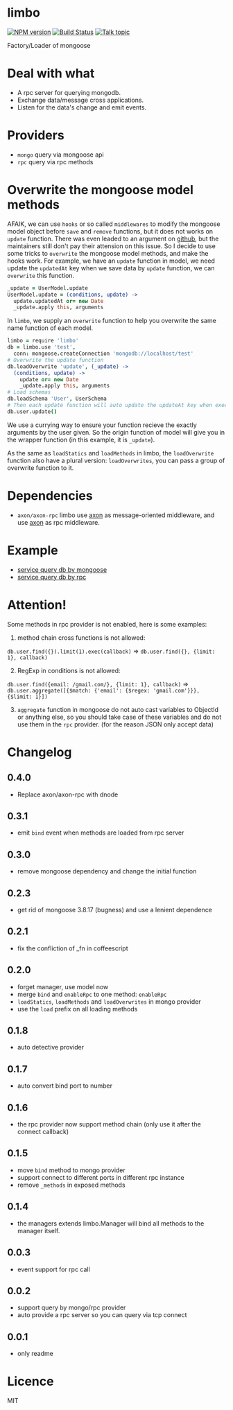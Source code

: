 limbo
=====

[![NPM version][npm-image]][npm-url]
[![Build Status][travis-image]][travis-url]
[![Talk topic][talk-image]][talk-url]

Factory/Loader of mongoose

# Deal with what
- A rpc server for querying mongodb.
- Exchange data/message cross applications.
- Listen for the data's change and emit events.

# Providers
- `mongo` query via mongoose api
- `rpc` query via rpc methods

# Overwrite the mongoose model methods

AFAIK, we can use `hooks` or so called `middlewares` to modify the mongoose model object before `save` and `remove` functions, but it does not works on `update` function. There was even leaded to an argument on [github](https://github.com/LearnBoost/mongoose/issues/964), but the maintainers still don't pay their attension on this issue.
So I decide to use some tricks to `overwrite` the mongoose model methods, and make the hooks work. For example, we have an `update` function in model, we need update the `updatedAt` key when we save data by `update` function, we can `overwrite` this function.

```coffeescript
_update = UserModel.update
UserModel.update = (conditions, update) ->
  update.updatedAt or= new Date
  _update.apply this, arguments
```

In `limbo`, we supply an `overwrite` function to help you overwrite the same name function of each model.

```coffeescript
limbo = require 'limbo'
db = limbo.use 'test',
  conn: mongoose.createConnection 'mongodb://localhost/test'
# Overwrite the update function
db.loadOverwrite 'update', (_update) ->
  (conditions, update) ->
    update or= new Date
    _update.apply this, arguments
# Load schemas
db.loadSchema 'User', UserSchema
# Then each update function will auto update the updateAt key when executed
db.user.update()
```

We use a currying way to ensure your function recieve the exactly arguments by the user given. So the origin function of model will give you in the wrapper function (in this example, it is `_update`).

As the same as `loadStatics` and `loadMethods` in limbo, the `loadOverwrite` function also have a plural version: `loadOverwrites`, you can pass a group of overwrite function to it.

# Dependencies
- `axon/axon-rpc` limbo use [axon](https://github.com/visionmedia/axon) as message-oriented middleware, and use [axon](https://github.com/visionmedia/axon-rpc) as rpc middleware.

# Example
- [service query db by mongoose](https://github.com/teambition/limbo/blob/master/examples/local.coffee)
- [service query db by rpc](https://github.com/teambition/limbo/blob/master/examples/remote.coffee)

# Attention!
Some methods in rpc provider is not enabled, here is some examples:

1. method chain cross functions is not allowed:

  `db.user.find({}).limit(1).exec(callback)` => `db.user.find({}, {limit: 1}, callback)`

2. RegExp in conditions is not allowed:

  `db.user.find({email: /gmail.com/}, {limit: 1}, callback)` => `db.user.aggregate([{$match: {'email': {$regex: 'gmail.com'}}}, {$limit: 1}])`

3. `aggregate` function in mongoose do not auto cast variables to ObjectId or anything else, so you should take case of these variables and do not use them in the `rpc` provider. (for the reason JSON only accept data)

# Changelog
## 0.4.0
- Replace axon/axon-rpc with dnode

## 0.3.1
- emit `bind` event when methods are loaded from rpc server

## 0.3.0
- remove mongoose dependency and change the initial function

## 0.2.3
- get rid of mongoose 3.8.17 (bugness) and use a lenient dependence

## 0.2.1
- fix the confliction of _fn in coffeescript

## 0.2.0
- forget manager, use model now
- merge `bind` and `enableRpc` to one method: `enableRpc`
- `loadStatics`, `loadMethods` and `loadOverwrites` in mongo provider
- use the `load` prefix on all loading methods

## 0.1.8
- auto detective provider

## 0.1.7
- auto convert bind port to number

## 0.1.6
- the rpc provider now support method chain (only use it after the connect callback)

## 0.1.5
- move `bind` method to mongo provider
- support connect to different ports in different rpc instance
- remove `_methods` in exposed methods

## 0.1.4
- the managers extends limbo.Manager will bind all methods to the manager itself.

## 0.0.3
- event support for rpc call

## 0.0.2
- support query by mongo/rpc provider
- auto provide a rpc server so you can query via tcp connect

## 0.0.1
- only readme

# Licence
MIT

[npm-url]: https://npmjs.org/package/limbo
[npm-image]: http://img.shields.io/npm/v/limbo.svg

[travis-url]: https://travis-ci.org/teambition/limbo
[travis-image]: http://img.shields.io/travis/teambition/limbo.svg

[talk-url]: https://guest.talk.ai/rooms/85bf7a403t
[talk-image]: https://img.shields.io/talk/t/85bf7a403t.svg
